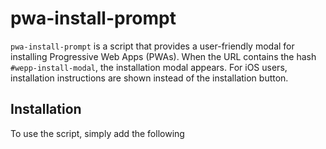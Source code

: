 # pwa-install-prompt

`pwa-install-prompt` is a script that provides a user-friendly modal for installing Progressive Web Apps (PWAs). When the URL contains the hash `#wepp-install-modal`, the installation modal appears. For iOS users, installation instructions are shown instead of the installation button.


## Installation
To use the script, simply add the following <script> tag to your HTML file:

```javascript
<script async id="weppstore-install-script" src="https://cdn.jsdelivr.net/gh/ryxxn/pwa-install-prompt@main/index.js"></script>
```

- For Korean
```javascript
<script async id="weppstore-install-script" src="https://cdn.jsdelivr.net/gh/ryxxn/pwa-install-prompt@main/ko/index.js"></script>
```


## Usage
1. When the URL contains the hash #wepp-install-modal, the installation modal will automatically be displayed.
2. For iOS users, instead of an install button, the modal will show instructions on how to add the app to the home screen.
3. If the install button is clicked, the PWA install prompt will appear, allowing the user to install or dismiss it.


## Example
```html
<!DOCTYPE html>
<html lang="en">
<head>
    <meta charset="UTF-8">
    <meta name="viewport" content="width=device-width, initial-scale=1.0">
    <title>PWA Install Prompt</title>
    <script async id="weppstore-install-script" src="https://cdn.jsdelivr.net/gh/ryxxn/pwa-install-prompt@main/index.js"></script>
</head>
<body>
    <h1>Welcome to My PWA</h1>
</body>
</html>
```


## Features
- PWA Install Modal: Provides a modal for installing the PWA, detecting the `beforeinstallprompt` event, and allowing users to proceed with the installation.
- iOS Support: For iOS users, the modal displays instructions on how to manually add the app to the home screen instead of showing an install button.
- Hash Detection: The modal is displayed only when the URL contains the hash `#wepp-install-modal`.


## iOS PWA Installation Instructions
On iOS devices, where automatic PWA installation is not supported, the modal displays instructions to guide users on how to add the app to the home screen using Safari's "Add to Home Screen" feature.
